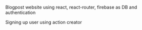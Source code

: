 Blogpost website using react, react-router, firebase as DB and authentication

Signing up user using action creator
